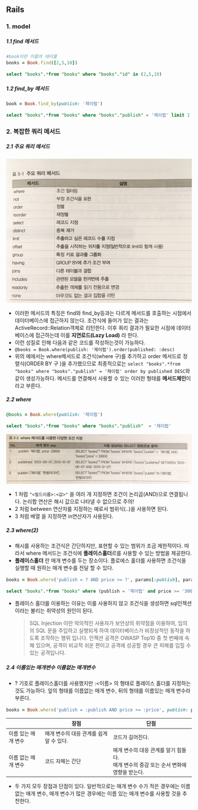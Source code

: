 ## Rails

### 1. model 

##### 1.1 find 메서드

```ruby
#book이란 이름의 테이블
books = Book.find([2,5,10])
```

```sql
select "books".*from "books" where "books"."id" in (2,5,10)
```

##### 1.2 find_by 메서드

```ruby
book = Book.find_by(publish: '제이펍')
```

```sql
select "books".*from "books" where "books"."publish" = '제이펍' limit 1
```



### 2. 복잡한 쿼리 메서드

##### 2.1 주요 쿼리 메서드

![IMG_6875](Rails.assets/IMG_6875.jpg)



- 이러한 메서드의 특징은 find와 find_by등과는 다르게 메서드를 호출하는 시점에서 데이터베이스에 접근하지 않는다. 조건식에 들어가 있는 결과는 ActiveRecord::Relation객체로 리턴한다. 이후 쿼리 결과가 필요한 시점에 데이터 베이스에 접근하는데 이를 **지연로드(Lazy Load)** 라 한다. 
- 이런 성질로 인해 다음과 같은 코드를 작성하는것이 가능하다.
- `@books = Book.where(publish: '제이펍').order(published: :desc)`
- 위의 예에서는 where메서드로 조건식(where 구)를 추가하고 order 메서드로 정렬식(ORDER BY 구 )을 추가했으므로 최종적으로는 `select "books".*from "books" where "books"."publish" = '제이펍' order by published DESC`와 같이 생성가능하다. 메서드를 연결해서 사용할 수 있는 이러한 형태를 **메서드체인**이라고 부른다.



##### 2.2 where

```ruby
@books = Book.where(publish: '제이펍')
```

```sql
select "books".*from "books" where "books"."publish"  = '제이펍'
```

![IMG_6876](Rails.assets/IMG_6876.jpg)

- 1 처럼 `"<필드이름>:<값>"` 을 여러 개 지정하면 조건이 논리곱(AND)으로 연결됩니다. 논리합 연산은 해시 값으로 나타낼 수 없으므로 주의!
- 2 처럼 between 연산자를 지정하는 예로서 범위식(..)을 사용하면 된다. 
- 3 처럼 배열 을 지정하면 in연산자가 사용된다.

##### 2.3 where(2)

- 해시를 사용하는 조건식은 간단하지만, 표현할 수 있는 범위가 조금 제한적이다. 따라서 where 메서드는 조건식에 **플레이스홀더**르를 사용할 수 있는 방법을 제공한다.
- **플레이스홀더** 란 매개 변수를 두는 장소이다. 플로에스 홀더를 사용하면 조건식을 실행할 때 원하는 매개 변수를 전달 할 수 있다. 

```ruby
books = Book.where('publish = ? AND price >= ?', params[:publish], params[:price])
```

```sql
select "books".*from "books" where (publish = '제이펍' and price >= '3000')
```

- 플레이스 홀더를 이용하는 이유는 이를 사용하지 않고 조건식을 생성하면 sql인젝션이라는 불리는 취약성의 원인이 된다.

  > SQL Injection 이란 악의적인 사용자가 보안상의 취약점을 이용하여, 임의의 SQL 문을 주입하고 실행되게 하여 데이터베이스가 비정상적인 동작을 하도록 조작하는 행위 입니다. 인젝션 공격은 OWASP Top10 중 첫 번째에 속해 있으며, 공격이 비교적 쉬운 편이고 공격에 성공할 경우 큰 피해를 입힐 수 있는 공격입니다.

##### 2.4 이름있는 매개변수 이름없는 매개변수

- ? 기호로 플레이스홀더를 사용했지만 :<이름> 의 형태로 플레이스 홀더를 지정하는 것도 가능하다. 앞의 형태를 이름없는 매개 변수, 뒤의 형태를 이름있는 매개 변수라 부른다.

```ruby
books = Book.where('publish = :publish AND price >= :price', publish: params[:publish], price: params[:price])
```

|                     | 장점                                     | 단점                                                         |
| ------------------- | ---------------------------------------- | ------------------------------------------------------------ |
| 이름 있는 매개 변수 | 매개 변수의 대응 관계를 쉽게 알 수 있다. | 코드가 길어진다.                                             |
| 이름 없는 매개 변수 | 코드 자체는 간단                         | 매개 변수의 대응 관계를 알기 힘들다.<br />매개 변수의 증감 또는 순서 변화에 영향을 받는다. |

- 두 가지 모두 장점과 단점이 있다. 일반적으로는 매개 변수 수가 적은 경우에는 이름 없는 매개 변수, 매개 변수가 많은 경우에는 이름 있는 매개 변수를 사용할 것을 추천한다.



